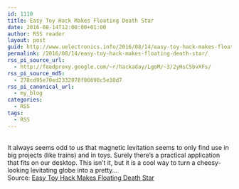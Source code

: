 ```yaml
---
id: 1110
title: Easy Toy Hack Makes Floating Death Star
date: 2016-08-14T12:00:00+01:00
author: RSS reader
layout: post
guid: http://www.uelectronics.info/2016/08/14/easy-toy-hack-makes-floating-death-star/
permalink: /2016/08/14/easy-toy-hack-makes-floating-death-star/
rss_pi_source_url:
  - http://feedproxy.google.com/~r/hackaday/LgoM/~3/2yHsC5bvXFs/
rss_pi_source_md5:
  - 278cd95e70ed2332078f86698c5e38d7
rss_pi_canonical_url:
  - my_blog
categories:
  - RSS
tags:
  - RSS
---
```

&#013;  
It always seems odd to us that magnetic levitation seems to only find use in big projects (like trains) and in toys. Surely there’s a practical application that fits on our desktop. This isn’t it, but it is a cool way to turn a cheesy-looking levitating globe into a pretty…&#013;  
Source: <a href="http://feedproxy.google.com/~r/hackaday/LgoM/~3/2yHsC5bvXFs/" target="_blank">Easy Toy Hack Makes Floating Death Star</a>